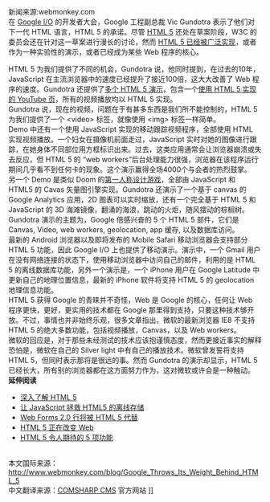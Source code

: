 <p>新闻来源:webmonkey.com    <br />在 <a href="http://code.google.com/events/io/">Google I/O</a> 的开发者大会，Google 工程副总裁 Vic Gundotra 表示了他们对下一代 HTML 语言，HTML 5 的承诺。尽管 <a href="http://www.whatwg.org/specs/web-apps/current-work/">HTML 5</a> 还处在草案阶段，W3C 的委员会还在针对这一草案进行漫长的讨论，然而 <a href="http://www.webmonkey.com/blog/How_HTML_5_Is_Already_Changing_the_Web">HTML 5 已经被广泛实现</a>，或者作为一种实验性的演示，或者已经成为某些 Web 程序的核心。</p>  <p><img alt="" src="http://farm4.static.flickr.com/3563/3570941420_da09ea7899.jpg?v=0" />     <br />HTML 5 为我们提供了不同的机会，Gundotra 说，他同时提到，在过去的10年，JavaScript 在主流浏览器中的速度已经提升了接近100倍，这大大改善了 Web 程序的速度。Gundotra 还提供了<a href="http://htmlfive.appspot.com/">多个 HTML 5 演示</a>，包含一个<a href="http://www.youtube.com/html5">使用 HTML 5 实现的 YouTube 页</a>，所有的视频播放均以 HTML 5 实现。     <br />Gundotra 说，现在的视频，问题在于有甚多东西是我们所不能控制的，HTML 5 为我们提供了一个 &lt;video&gt; 标签，就像使用 &lt;img&gt; 标签一样简单。     <br />Demo 中还有一个使用 JavaScript 实现的移动跟踪视频程序，全部使用 HTML 实现视频播放。一个妇女在摄像机前面走过，JavaScript 实时对她的图像进行跟踪，在她身体不同部位用方框标识出来。过去，这类应用通常会让浏览器崩溃或失去反应，但 HTML 5 的 “web workers”后台处理能力很强，浏览器在该程序运行期间几乎看不到任何卡的现象。这个演示赢得全场4000个与会者的热烈鼓掌。     <br />另一个 Demo 是类似 Doom 的<a href="http://htmlfive.appspot.com/static/gifter.html">第一人称设计游戏</a>，全部由 JavaScript 和 HTML5 的 Cavas 矢量图引擎实现。Gundotra 还演示了一个基于 canvas 的 Google Analytics 应用，2D 图表可以实时缩放，还有一个完全基于 HTML 5 和 JavaScript 的 3D 海滩镜像，翻涌的海浪，跳动的火炬，随风摆动的棕榈树。     <br />Gundotra 演示的主题为，Google 倍感兴奋的 5 个 HTML 5 部件，它们是 Canvas, Video, web workers, geolocation, app 缓存, 以及数据库访问。     <br />最新的 Android 浏览器以及即将发布的 Mobile Safari 移动浏览器会支持部分 HTML 5 功能，因此 Google I/O 上也提供了移动演示。演示中，一个 Gmail 用户在没有网络连接的状态下，使用移动浏览器中访问自己的邮件，利用的是 HTML 5 的离线数据库功能，另外一个演示是，一个 iPhone 用户在 Google Latitude 中更新自己的地理位置信息，最新的 iPhone 软件将支持 HTML 5 的 geolocation 地理信息功能。     <br />HTML 5 获得 Google 的青睐并不奇怪，Web 是 Google 的核心，任何让 Web 程序更快，更好，更实用的技术都在 Google 那里得到支持，只要这种技术够开放。不过，事情也并非始终乐观，很多文章指出，微软的最新浏览器 IE8 不支持 HTML 5 的绝大多数功能，包括视频播放，Canvas，以及 Web workers。     <br /><img alt="" src="http://farm3.static.flickr.com/2453/3571660396_9a9635705b.jpg?v=0" />     <br />微软的回应是，对于那些未经测试的技术应该抱谨慎态度，然而更接近事实的解释恐怕是，微软在自己的 Silver light 中有自己的播放技术。微软曾发誓将支持 HTML 5，但同时表示那将是很远的事。然而 Gundotra 的演示却显示，HTML 5 已经长大，所有别的浏览器都在这方面努力作为，这对微软或许会是一种触动。     <br /><strong>延伸阅读</strong></p>  <ul>   <li><a href="http://www.comsharp.com/GetKnowledge/zh-CN/It_News_K701.aspx">深入了解 HTML 5</a> </li>    <li><a href="http://www.comsharp.com/GetKnowledge/zh-CN/TeamBlogTimothyPage_K804.aspx">让 JavaScript 拯救 HTML5 的离线存储</a> </li>    <li><a href="http://www.comsharp.com/GetKnowledge/zh-CN/It_News_K745.aspx">Web Forms 2.0 行将被 HTML 5 代替</a> </li>    <li><a href="http://www.comsharp.com/GetKnowledge/zh-CN/TeamBlogTimothyPage_K511.aspx">HTML 5 正在改变 Web</a> </li>    <li><a href="http://www.comsharp.com/GetKnowledge/zh-CN/It_News_K667.aspx">HTML 5 令人期待的 5 项功能</a> </li> </ul>  <br />本文国际来源：<a href="http://www.webmonkey.com/blog/Google_Throws_Its_Weight_Behind_HTML_5">http://www.webmonkey.com/blog/Google_Throws_Its_Weight_Behind_HTML_5</a>   <br />中文翻译来源：<a href="http://www.comsharp.com/">COMSHARP CMS</a> 官方网站   ]]